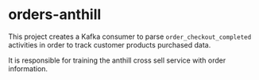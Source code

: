 # orders-anthill

This project creates a Kafka consumer to parse `order_checkout_completed`
activities in order to track customer products purchased data.

It is responsible for training the anthill cross sell service with order information.
